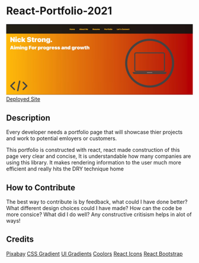 # React-Portfolio-2021

![Screenshot](src/img/screenshot.jpg)
[Deployed Site](https://strong-one.github.io/React-Portfolio-2021/)

## Description

Every developer needs a portfolio page that will showcase thier projects and work to potential emloyers or customers.

This portfolio is constructed with react, react made construction of this page very clear and concise, It is understandable how many companies are using this library. It makes rendering information to the user much more efficient and really hits the DRY technique home

## How to Contribute

The best way to contribute is by feedback, what could I have done better? What different design choices could I have made? How can the code be more consice? What did I do well? Any constructive critisism helps in alot of ways!

## Credits

[Pixabay](https://pixabay.com/)
[CSS Gradient](https://cssgradient.io/)
[UI Gradients](https://uigradients.com/#Kyoto)
[Coolors](https://coolors.co/)
[React Icons](https://react-icons.github.io/react-icons)
[React Bootstrap](https://react-bootstrap.github.io/)

